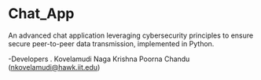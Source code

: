 # Chat_App
An advanced chat application leveraging cybersecurity principles to ensure secure peer-to-peer data transmission, implemented in Python.

-Developers
    . Kovelamudi Naga Krishna Poorna Chandu (nkovelamudi@hawk.iit.edu)
